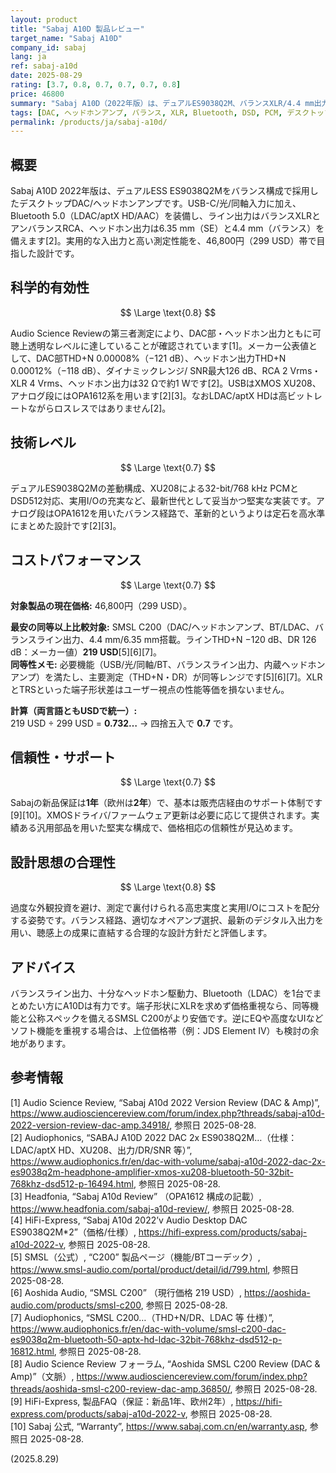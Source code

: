 ```yaml
---
layout: product
title: "Sabaj A10D 製品レビュー"
target_name: "Sabaj A10D"
company_id: sabaj
lang: ja
ref: sabaj-a10d
date: 2025-08-29
rating: [3.7, 0.8, 0.7, 0.7, 0.7, 0.8]
price: 46800
summary: "Sabaj A10D（2022年版）は、デュアルES9038Q2M、バランスXLR/4.4 mm出力、LDAC対応Bluetoothを備え、299 USDクラスで透明レベルの測定性能を実現します。"
tags: [DAC, ヘッドホンアンプ, バランス, XLR, Bluetooth, DSD, PCM, デスクトップオーディオ]
permalink: /products/ja/sabaj-a10d/
---
```


## 概要

Sabaj A10D 2022年版は、デュアルESS ES9038Q2Mをバランス構成で採用したデスクトップDAC/ヘッドホンアンプです。USB-C/光/同軸入力に加え、Bluetooth 5.0（LDAC/aptX HD/AAC）を装備し、ライン出力はバランスXLRとアンバランスRCA、ヘッドホン出力は6.35 mm（SE）と4.4 mm（バランス）を備えます[2]。実用的な入出力と高い測定性能を、46,800円（299 USD）帯で目指した設計です。

## 科学的有効性

$$ \Large \text{0.8} $$

Audio Science Reviewの第三者測定により、DAC部・ヘッドホン出力ともに可聴上透明なレベルに達していることが確認されています[1]。メーカー公表値として、DAC部THD+N 0.00008%（−121 dB）、ヘッドホン出力THD+N 0.00012%（−118 dB）、ダイナミックレンジ/ SNR最大126 dB、RCA 2 Vrms・XLR 4 Vrms、ヘッドホン出力は32 Ωで約1 Wです[2]。USBはXMOS XU208、アナログ段にはOPA1612系を用います[2][3]。なおLDAC/aptX HDは高ビットレートながらロスレスではありません[2]。

## 技術レベル

$$ \Large \text{0.7} $$

デュアルES9038Q2Mの差動構成、XU208による32-bit/768 kHz PCMとDSD512対応、実用I/Oの充実など、最新世代として妥当かつ堅実な実装です。アナログ段はOPA1612を用いたバランス経路で、革新的というよりは定石を高水準にまとめた設計です[2][3]。

## コストパフォーマンス

$$ \Large \text{0.7} $$

**対象製品の現在価格:** 46,800円（299 USD）。

**最安の同等以上比較対象:** SMSL C200（DAC/ヘッドホンアンプ、BT/LDAC、バランスライン出力、4.4 mm/6.35 mm搭載。ラインTHD+N −120 dB、DR 126 dB：メーカー値）**219 USD**[5][6][7]。  
**同等性メモ:** 必要機能（USB/光/同軸/BT、バランスライン出力、内蔵ヘッドホンアンプ）を満たし、主要測定（THD+N・DR）が同等レンジです[5][6][7]。XLRとTRSといった端子形状差はユーザー視点の性能等価を損ないません。

**計算（両言語ともUSDで統一）:**  
219 USD ÷ 299 USD = **0.732…** → 四捨五入で **0.7** です。

## 信頼性・サポート

$$ \Large \text{0.7} $$

Sabajの新品保証は**1年**（欧州は**2年**）で、基本は販売店経由のサポート体制です[9][10]。XMOSドライバ/ファームウェア更新は必要に応じて提供されます。実績ある汎用部品を用いた堅実な構成で、価格相応の信頼性が見込めます。

## 設計思想の合理性

$$ \Large \text{0.8} $$

過度な外観投資を避け、測定で裏付けられる高忠実度と実用I/Oにコストを配分する姿勢です。バランス経路、適切なオペアンプ選択、最新のデジタル入出力を用い、聴感上の成果に直結する合理的な設計方針だと評価します。

## アドバイス

バランスライン出力、十分なヘッドホン駆動力、Bluetooth（LDAC）を1台でまとめたい方にA10Dは有力です。端子形状にXLRを求めず価格重視なら、同等機能と公称スペックを備えるSMSL C200がより安価です。逆にEQや高度なUIなどソフト機能を重視する場合は、上位価格帯（例：JDS Element IV）も検討の余地があります。

## 参考情報

[1] Audio Science Review, “Sabaj A10d 2022 Version Review (DAC & Amp)”, https://www.audiosciencereview.com/forum/index.php?threads/sabaj-a10d-2022-version-review-dac-amp.34918/, 参照日 2025-08-28.  
[2] Audiophonics, “SABAJ A10D 2022 DAC 2x ES9038Q2M…（仕様：LDAC/aptX HD、XU208、出力/DR/SNR 等）”, https://www.audiophonics.fr/en/dac-with-volume/sabaj-a10d-2022-dac-2x-es9038q2m-headphone-amplifier-xmos-xu208-bluetooth-50-32bit-768khz-dsd512-p-16494.html, 参照日 2025-08-28.  
[3] Headfonia, “Sabaj A10d Review” （OPA1612 構成の記載）, https://www.headfonia.com/sabaj-a10d-review/, 参照日 2025-08-28.  
[4] HiFi-Express, “Sabaj A10d 2022’v Audio Desktop DAC ES9038Q2M*2”（価格/仕様）, https://hifi-express.com/products/sabaj-a10d-2022-v, 参照日 2025-08-28.  
[5] SMSL（公式）, “C200” 製品ページ（機能/BTコーデック）, https://www.smsl-audio.com/portal/product/detail/id/799.html, 参照日 2025-08-28.  
[6] Aoshida Audio, “SMSL C200” （現行価格 219 USD）, https://aoshida-audio.com/products/smsl-c200, 参照日 2025-08-28.  
[7] Audiophonics, “SMSL C200…（THD+N/DR、LDAC 等 仕様）”, https://www.audiophonics.fr/en/dac-with-volume/smsl-c200-dac-es9038q2m-bluetooth-50-aptx-hd-ldac-32bit-768khz-dsd512-p-16812.html, 参照日 2025-08-28.  
[8] Audio Science Review フォーラム, “Aoshida SMSL C200 Review (DAC & Amp)”（文脈）, https://www.audiosciencereview.com/forum/index.php?threads/aoshida-smsl-c200-review-dac-amp.36850/, 参照日 2025-08-28.  
[9] HiFi-Express, 製品FAQ（保証：新品1年、欧州2年）, https://hifi-express.com/products/sabaj-a10d-2022-v, 参照日 2025-08-28.  
[10] Sabaj 公式, “Warranty”, https://www.sabaj.com.cn/en/warranty.asp, 参照日 2025-08-28.

(2025.8.29)

